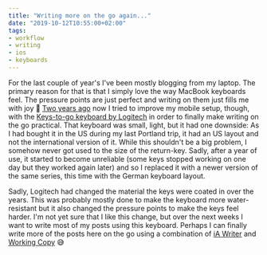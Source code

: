 ```yaml
---
title: "Writing more on the go again..."
date: "2019-10-12T10:55:00+02:00"
tags:
- workflow
- writing
- ios
- keyboards
---
```


For the last couple of year's I've been mostly blogging from my laptop. The primary reason for that is that I simply love the way MacBook keyboards feel. The pressure points are just perfect and writing on them just fills me with joy 🥰 [Two years ago](https://zerokspot.com/weblog/2017/05/17/mobile-writing/) now I tried to improve my mobile setup, though, with the [Keys-to-go keyboard by Logitech][kb] in order to finally make writing on the go practical. That keyboard was small, light, but it had one downside: As I had bought it in the US during my last Portland trip, it had an US layout and not the international version of it. While this shouldn't be a big problem, I somehow never got used to the size of the return-key. Sadly, after a year of use, it started to become unreliable (some keys stopped working on one day but they worked again later) and so I replaced it with a newer version of the same series, this time with the German keyboard layout.

Sadly, Logitech had changed the material the keys were coated in over the years. This was probably mostly done to make the keyboard more water-resistant but it also changed the pressure points to make the keys feel harder. I'm not yet sure that I like this change, but over the next weeks I want to write most of my posts using this keyboard. Perhaps I can finally write more of the posts here on the go using a combination of [iA Writer][ia] and [Working Copy][wc] 😅

[ia]: https://ia.net/writer
[wc]: https://workingcopyapp.com/
[kb]: https://www.logitech.com/de-at/product/keys-to-go